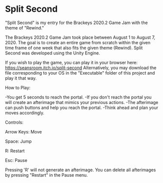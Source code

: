 # Split Second
 "Split Second" is my entry for the Brackeys 2020.2 Game Jam with the theme of "Rewind."

The Brackeys 2020.2 Game Jam took place between August 1 to August 7, 2020. The goal is to create an entire game from scratch within the given time frame of one week that also fits the given theme (Rewind). Split Second was developed using the Unity Engine. 

If you wish to play the game, you can play it in your browser here: https://seansroom.itch.io/split-second
Alternatively, you may download the file corresponding to your OS in the "Executable" folder of this project and play it that way.

How to Play:

-You get 5 seconds to reach the portal.
-If you don't reach the portal you will create an afterimage that mimics your previous actions.
-The afterimage can push buttons and help you reach the portal.
-Think ahead and plan your moves accordingly.


Controls:

Arrow Keys: Move

Space: Jump

R: Restart

Esc: Pause

Pressing 'R' will not generate an afterimage. You can delete all afterimages by pressing "Restart" in the Pause menu.
